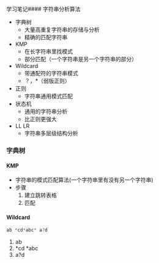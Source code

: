 学习笔记#### 字符串分析算法

- 字典树
  - 大量高重复字符串的存储与分析
  - 精确的匹配字符串
- KMP
  - 在长字符串里找模式
  - 部分匹配（一个字符串是另一个字符串的部分）
- Wildcard
  - 带通配符的字符串模式
  - ？，\*（弱版正则）
- 正则
  - 字符串通用模式匹配
- 状态机
  - 通用的字符串分析
  - 比正则更强大
- LL LR
  - 字符串多层级结构分析

### 字典树

#### KMP

- 字符串的模式匹配算法(一个字符串里有没有另一个字符串)
- 步骤
  1. 建立跳转表格
  2. 匹配

#### Wildcard

```javascript
ab *cd*abc* a?d
```

1. ab
2. *cd *abc
3. a?d
